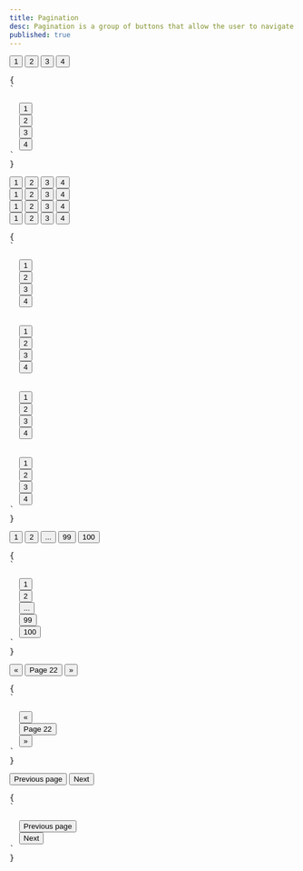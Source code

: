 ```yaml
---
title: Pagination
desc: Pagination is a group of buttons that allow the user to navigate between a set of related content.
published: true
---
```


<script>
  import Component from "@components/Component.svelte"
  import ClassTable from "@components/ClassTable.svelte"
  import { prefix } from '$lib/stores';
  import { replace } from '$lib/actions';
</script>

<ClassTable
data="{[
  { type:'component', class: 'btn-group', desc: 'Groups buttons together' },
]}"
/>

<Component title="Pagination with an active button">
<div class="btn-group">
  <button class="btn">1</button>
  <button class="btn btn-active">2</button>
  <button class="btn">3</button>
  <button class="btn">4</button>
</div>
<pre slot="html" use:replace={{ to: $prefix }}>{
`<div class="$$btn-group">
  <button class="$$btn">1</button>
  <button class="$$btn $$btn-active">2</button>
  <button class="$$btn">3</button>
  <button class="$$btn">4</button>
</div>`
}</pre>
</Component>

<Component title="Sizes">
<div class="flex flex-col gap-2 items-center">
  <div class="btn-group">
    <button class="btn btn-xs">1</button>
    <button class="btn btn-xs btn-active">2</button>
    <button class="btn btn-xs">3</button>
    <button class="btn btn-xs">4</button>
  </div>
  <div class="btn-group">
    <button class="btn btn-sm">1</button>
    <button class="btn btn-sm btn-active">2</button>
    <button class="btn btn-sm">3</button>
    <button class="btn btn-sm">4</button>
  </div>
  <div class="btn-group">
    <button class="btn btn-md">1</button>
    <button class="btn btn-md btn-active">2</button>
    <button class="btn btn-md">3</button>
    <button class="btn btn-md">4</button>
  </div>
  <div class="btn-group">
    <button class="btn btn-lg">1</button>
    <button class="btn btn-lg btn-active">2</button>
    <button class="btn btn-lg">3</button>
    <button class="btn btn-lg">4</button>
  </div>
</div>
<pre slot="html" use:replace={{ to: $prefix }}>{
`<div class="$$btn-group">
  <button class="$$btn $$btn-xs">1</button>
  <button class="$$btn $$btn-xs $$btn-active">2</button>
  <button class="$$btn $$btn-xs">3</button>
  <button class="$$btn $$btn-xs">4</button>
</div>
<div class="$$btn-group">
  <button class="$$btn $$btn-sm">1</button>
  <button class="$$btn $$btn-sm $$btn-active">2</button>
  <button class="$$btn $$btn-sm">3</button>
  <button class="$$btn $$btn-sm">4</button>
</div>
<div class="$$btn-group">
  <button class="$$btn $$btn-md">1</button>
  <button class="$$btn $$btn-md $$btn-active">2</button>
  <button class="$$btn $$btn-md">3</button>
  <button class="$$btn $$btn-md">4</button>
</div>
<div class="$$btn-group">
  <button class="$$btn $$btn-lg">1</button>
  <button class="$$btn $$btn-lg $$btn-active">2</button>
  <button class="$$btn $$btn-lg">3</button>
  <button class="$$btn $$btn-lg">4</button>
</div>`
}</pre>
</Component>

<Component title="With a disabled button">
<div class="btn-group">
  <button class="btn">1</button>
  <button class="btn">2</button>
  <button class="btn btn-disabled">...</button>
  <button class="btn">99</button>
  <button class="btn">100</button>
</div>
<pre slot="html" use:replace={{ to: $prefix }}>{
`<div class="$$btn-group">
  <button class="$$btn">1</button>
  <button class="$$btn">2</button>
  <button class="$$btn $$btn-disabled">...</button>
  <button class="$$btn">99</button>
  <button class="$$btn">100</button>
</div>`
}</pre>
</Component>

<Component title="Extra small buttons">
<div class="btn-group">
  <button class="btn">«</button>
  <button class="btn">Page 22</button>
  <button class="btn">»</button>
</div>
<pre slot="html" use:replace={{ to: $prefix }}>{
`<div class="$$btn-group">
  <button class="$$btn">«</button>
  <button class="$$btn">Page 22</button>
  <button class="$$btn">»</button>
</div>`
}</pre>
</Component>

<Component title="Nex/Prev outline buttons with equal width">
<div class="btn-group grid grid-cols-2">
  <button class="btn btn-outline">Previous page</button>
  <button class="btn btn-outline">Next</button>
</div>
<pre slot="html" use:replace={{ to: $prefix }}>{
`<div class="$$btn-group grid grid-cols-2">
  <button class="$$btn $$btn-outline">Previous page</button>
  <button class="$$btn $$btn-outline">Next</button>
</div>`
}</pre>
</Component>

